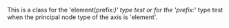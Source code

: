 This is a class for the 'element(prefix:*)' type test or for the 'prefix:*' type test when the principal node type of the axis is 'element'.